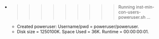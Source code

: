 * >>>>>>>>> Running inst-min-con-users-poweruser.sh ...
  * Created poweruser: Username/pwd = poweruser/poweruser.
  * Disk size = 1250100K. Space Used = 36K. Runtime = 00:00:00:01.
